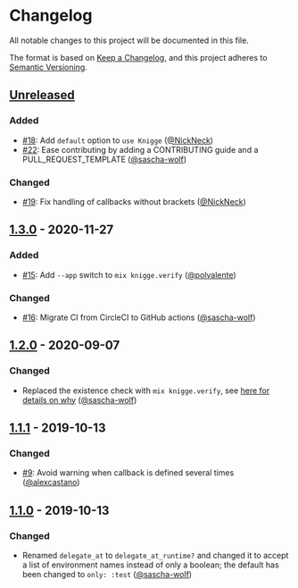 # Changelog

All notable changes to this project will be documented in this file.

The format is based on [Keep a Changelog](https://keepachangelog.com/en/1.0.0/),
and this project adheres to [Semantic Versioning](https://semver.org/spec/v2.0.0.html).

## [Unreleased]

### Added

- [#18](https://github.com/sascha-wolf/knigge/pull/18): Add `default` option to `use Knigge` ([@NickNeck][])
- [#22](https://github.com/sascha-wolf/knigge/pull/22): Ease contributing by adding a CONTRIBUTING guide and a PULL_REQUEST_TEMPLATE ([@sascha-wolf])

### Changed

- [#19](https://github.com/sascha-wolf/knigge/pull/19): Fix handling of callbacks without brackets ([@NickNeck])

## [1.3.0] - 2020-11-27

### Added

* [#15](https://github.com/sascha-wolf/knigge/pull/15): Add `--app` switch to `mix knigge.verify` ([@polvalente])

### Changed

* [#16](https://github.com/sascha-wolf/knigge/pull/16): Migrate CI from CircleCI to GitHub actions ([@sascha-wolf])


## [1.2.0] - 2020-09-07

### Changed

* Replaced the existence check with `mix knigge.verify`, see [here for details on why](https://hexdocs.pm/knigge/the-existence-check.html) ([@sascha-wolf])

## [1.1.1] - 2019-10-13

### Changed

* [#9](https://github.com/sascha-wolf/knigge/pull/9): Avoid warning when callback is defined several times ([@alexcastano])

## [1.1.0] - 2019-10-13

### Changed

* Renamed `delegate_at` to `delegate_at_runtime?` and changed it to accept a list of environment names instead of only a boolean;
  the default has been changed to `only: :test` ([@sascha-wolf])

[Unreleased]: https://github.com/sascha-wolf/knigge/compare/v1.3.0...main
[1.3.0]: https://github.com/sascha-wolf/knigge/compare/v1.2.0...v1.3.0
[1.2.0]: https://github.com/sascha-wolf/knigge/compare/v1.1.1...v1.2.0
[1.1.1]: https://github.com/sascha-wolf/knigge/compare/v1.1.0...v1.1.1
[1.1.0]: https://github.com/sascha-wolf/knigge/compare/v1.0.4...v1.1.0

[@alexcastano]: https://github.com/alexcastano
[@NickNeck]: https://github.com/NickNeck
[@polvalente]: https://github.com/polvalente
[@sascha-wolf]: https://github.com/sascha-wolf
